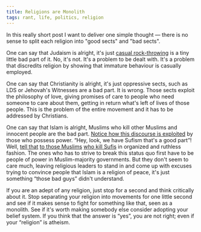 ```yaml
---
title: Religions are Monolith
tags: rant, life, politics, religion
---
```


In this really short post I want to deliver one simple thought — there
is no sense to split each religion into "good sects" and "bad sects".

One can say that Judaism is alright, it's just
[casual rock-throwing](https://en.wikipedia.org/wiki/Jewish_Israeli_stone_throwing)
is a tiny little bad part of it. No, it's not. It's a problem
to be dealt with. It's a problem
that discredits religion by showing that immature behaviour is casually
employed.

One can say that Christianity is alright, it's just oppressive sects,
such as LDS or Jehovah's Witnesses are a bad part. It is wrong. Those
sects exploit the philosophy of love, giving promises of care to people
who need someone to care about them, getting in return what's left of
lives of those people. This is the problem of the entire movement and it
has to be addressed by Christians.

One can say that Islam is alright, Muslims who kill other Muslims and
innocent people are the bad part. [Notice how this discourse is
exploited](http://ria.ru/religion/20140829/1021948338.html) by those who
possess power. “Hey, look, we have Sufism that's a good part”! Well,
[tell that](http://lenta.ru/news/2013/08/04/killed/)
[to those Muslims](http://forum.bakililar.az/index.php?showtopic=90396)
[who kill Sufis](http://www.sedmitza.ru/text/2023327.html)
in organized and ruthless fashion. The ones who has to strive
to break this status quo first have to be people of power in Muslim-majority
governments. But they don't seem to care much, leaving religious leaders
to stand in and come up with excuses trying to convince people that Islam
is a religion of peace, it's just something “those bad guys” didn't understand.

If you are an adept of any religion, just stop for a second and think
critically about it. Stop separating your religion into movements for one
little second and see if it makes sense to fight for something like that, seen
as a monolith. See if it's worth making somebody else consider adopting your
belief system. If you think that the answer is “yes”, you are not right; even
if your “religion” is atheism.
